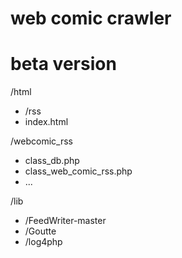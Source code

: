 # web comic crawler
# beta version 


/html
 + /rss
 + index.html

/webcomic_rss
 + class_db.php
 + class_web_comic_rss.php
 + ...

/lib
 + /FeedWriter-master
 + /Goutte
 + /log4php